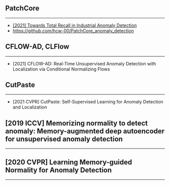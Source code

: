 
## PatchCore
---
- [[2021] Towards Total Recall in Industrial Anomaly Detection](https://arxiv.org/abs/2106.08265)
- https://github.com/hcw-00/PatchCore_anomaly_detection

## CFLOW-AD, CLFlow
----
- [2021] CFLOW-AD: Real-Time Unsupervised Anomaly Detection with Localization via Conditional Normalizing Flows

## CutPaste
---
- [2021 CVPR] CutPaste: Self-Supervised Learning for Anomaly Detection and Localization

## [2019 ICCV] Memorizing normality to detect anomaly: Memory-augmented deep autoencoder for unsupervised anomaly detection
---

## [2020 CVPR] Learning Memory-guided Normality for Anomaly Detection
---
